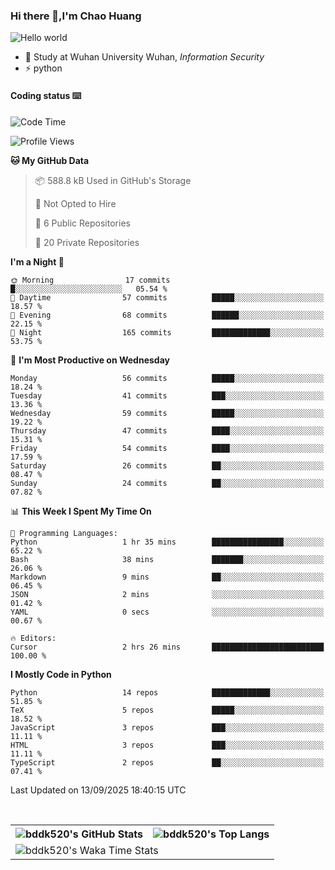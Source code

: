 ### Hi there 👋,I'm Chao Huang


<img src="https://raw.githubusercontent.com/sagar-viradiya/sagar-viradiya/master/resources/banner.png" alt="Hello world">


<br/>


- 🍻  Study at Wuhan University Wuhan, _Information Security_
- ⚡  python



#### Coding status  ⌨️

<!--START_SECTION:waka-->
![Code Time](http://img.shields.io/badge/Code%20Time-913%20hrs%204%20mins-blue)

![Profile Views](http://img.shields.io/badge/Profile%20Views-0-blue)

**🐱 My GitHub Data** 

> 📦 588.8 kB Used in GitHub's Storage 
 > 
> 🚫 Not Opted to Hire
 > 
> 📜 6 Public Repositories 
 > 
> 🔑 20 Private Repositories 
 > 
**I'm a Night 🦉** 

```text
🌞 Morning                17 commits          █░░░░░░░░░░░░░░░░░░░░░░░░   05.54 % 
🌆 Daytime                57 commits          █████░░░░░░░░░░░░░░░░░░░░   18.57 % 
🌃 Evening                68 commits          ██████░░░░░░░░░░░░░░░░░░░   22.15 % 
🌙 Night                  165 commits         █████████████░░░░░░░░░░░░   53.75 % 
```
📅 **I'm Most Productive on Wednesday** 

```text
Monday                   56 commits          █████░░░░░░░░░░░░░░░░░░░░   18.24 % 
Tuesday                  41 commits          ███░░░░░░░░░░░░░░░░░░░░░░   13.36 % 
Wednesday                59 commits          █████░░░░░░░░░░░░░░░░░░░░   19.22 % 
Thursday                 47 commits          ████░░░░░░░░░░░░░░░░░░░░░   15.31 % 
Friday                   54 commits          ████░░░░░░░░░░░░░░░░░░░░░   17.59 % 
Saturday                 26 commits          ██░░░░░░░░░░░░░░░░░░░░░░░   08.47 % 
Sunday                   24 commits          ██░░░░░░░░░░░░░░░░░░░░░░░   07.82 % 
```


📊 **This Week I Spent My Time On** 

```text
💬 Programming Languages: 
Python                   1 hr 35 mins        ████████████████░░░░░░░░░   65.22 % 
Bash                     38 mins             ███████░░░░░░░░░░░░░░░░░░   26.06 % 
Markdown                 9 mins              ██░░░░░░░░░░░░░░░░░░░░░░░   06.45 % 
JSON                     2 mins              ░░░░░░░░░░░░░░░░░░░░░░░░░   01.42 % 
YAML                     0 secs              ░░░░░░░░░░░░░░░░░░░░░░░░░   00.67 % 

🔥 Editors: 
Cursor                   2 hrs 26 mins       █████████████████████████   100.00 % 
```

**I Mostly Code in Python** 

```text
Python                   14 repos            █████████████░░░░░░░░░░░░   51.85 % 
TeX                      5 repos             █████░░░░░░░░░░░░░░░░░░░░   18.52 % 
JavaScript               3 repos             ███░░░░░░░░░░░░░░░░░░░░░░   11.11 % 
HTML                     3 repos             ███░░░░░░░░░░░░░░░░░░░░░░   11.11 % 
TypeScript               2 repos             ██░░░░░░░░░░░░░░░░░░░░░░░   07.41 % 
```




 Last Updated on 13/09/2025 18:40:15 UTC
<!--END_SECTION:waka-->

<br/>

<table>
  <tr>
    <th>
      <img alt="bddk520's GitHub Stats" src="https://github-readme-stats-git-masterrstaa-rickstaa.vercel.app/api?username=bddk520&show_icons=true&theme=transparent&hide_border=true" align="center" />
    </th>
    <th>
      <img alt="bddk520's Top Langs" src="https://github-readme-stats-git-masterrstaa-rickstaa.vercel.app/api/top-langs/?username=bddk520&layout=compact&theme=transparent&hide_border=true&langs_count=10&hide=CMake" align="center" /> 
    </th>
  </tr>
  <tr>
    <td colspan=2>
      <img alt="bddk520's Waka Time Stats" src="https://github-readme-stats.vercel.app/api/wakatime?username=bddk&hide_border=true&layout=compact&theme=transparent&custom_title=WorkTimeThisWeek&range=last_7_days" align="center"/>
    </td>
  </tr>
</table>
